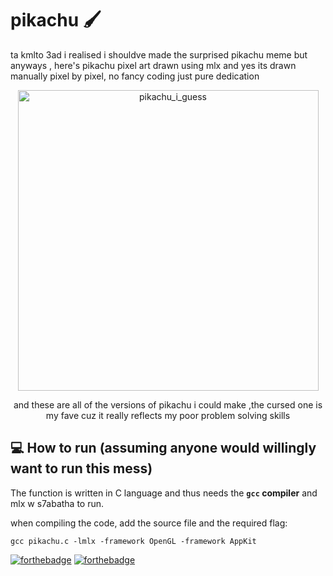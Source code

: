 # pikachu 🖌️
ta kmlto 3ad i realised i shouldve made the surprised pikachu meme but anyways , here's pikachu pixel art drawn using mlx and yes its drawn manually pixel by pixel, no fancy coding just pure dedication
<div align='center'>
<img width="481" alt="pikachu_i_guess" src="https://user-images.githubusercontent.com/49367673/156393974-e15ef01f-5d06-4cc1-a85f-038946e30532.png">
</div> 
<div align='center'>
<p>and these are all of the versions of pikachu i could make ,the cursed one is my fave cuz it really reflects my poor problem solving skills </p>
</div> 


## :computer: How to run (assuming anyone would willingly want to run this mess)



The function is written in C language and thus needs the **`gcc` compiler** and mlx w s7abatha to run.

when compiling the code, add the source file and the required flag:

```shell
gcc pikachu.c -lmlx -framework OpenGL -framework AppKit
```
[![forthebadge](https://forthebadge.com/images/badges/made-with-c.svg)](https://forthebadge.com)
[![forthebadge](https://forthebadge.com/images/badges/built-with-love.svg)](https://forthebadge.com)
